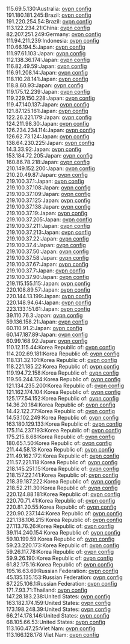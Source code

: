115.69.5.130:Australia: [ovpn config](vpn/115_69_5_130.ovpn)  
191.180.181.245:Brazil: [ovpn config](vpn/191_180_181_245.ovpn)  
191.220.254.54:Brazil: [ovpn config](vpn/191_220_254_54.ovpn)  
113.122.234.21:China: [ovpn config](vpn/113_122_234_21.ovpn)  
82.207.251.249:Germany: [ovpn config](vpn/82_207_251_249.ovpn)  
111.94.211.239:Indonesia: [ovpn config](vpn/111_94_211_239.ovpn)  
110.66.194.5:Japan: [ovpn config](vpn/110_66_194_5.ovpn)  
111.97.61.103:Japan: [ovpn config](vpn/111_97_61_103.ovpn)  
112.138.36.174:Japan: [ovpn config](vpn/112_138_36_174.ovpn)  
116.82.49.59:Japan: [ovpn config](vpn/116_82_49_59.ovpn)  
116.91.208.14:Japan: [ovpn config](vpn/116_91_208_14.ovpn)  
118.110.28.141:Japan: [ovpn config](vpn/118_110_28_141.ovpn)  
118.8.60.93:Japan: [ovpn config](vpn/118_8_60_93.ovpn)  
119.175.12.239:Japan: [ovpn config](vpn/119_175_12_239.ovpn)  
119.229.150.228:Japan: [ovpn config](vpn/119_229_150_228.ovpn)  
119.47.140.137:Japan: [ovpn config](vpn/119_47_140_137.ovpn)  
121.87.125.161:Japan: [ovpn config](vpn/121_87_125_161.ovpn)  
122.26.221.179:Japan: [ovpn config](vpn/122_26_221_179.ovpn)  
124.211.98.30:Japan: [ovpn config](vpn/124_211_98_30.ovpn)  
126.234.234.114:Japan: [ovpn config](vpn/126_234_234_114.ovpn)  
126.62.73.124:Japan: [ovpn config](vpn/126_62_73_124.ovpn)  
138.64.230.225:Japan: [ovpn config](vpn/138_64_230_225.ovpn)  
14.3.33.92:Japan: [ovpn config](vpn/14_3_33_92.ovpn)  
153.184.72.205:Japan: [ovpn config](vpn/153_184_72_205.ovpn)  
160.86.78.218:Japan: [ovpn config](vpn/160_86_78_218.ovpn)  
210.149.152.200:Japan: [ovpn config](vpn/210_149_152_200.ovpn)  
210.20.49.87:Japan: [ovpn config](vpn/210_20_49_87.ovpn)  
219.100.37.1:Japan: [ovpn config](vpn/219_100_37_1.ovpn)  
219.100.37.108:Japan: [ovpn config](vpn/219_100_37_108.ovpn)  
219.100.37.109:Japan: [ovpn config](vpn/219_100_37_109.ovpn)  
219.100.37.125:Japan: [ovpn config](vpn/219_100_37_125.ovpn)  
219.100.37.138:Japan: [ovpn config](vpn/219_100_37_138.ovpn)  
219.100.37.19:Japan: [ovpn config](vpn/219_100_37_19.ovpn)  
219.100.37.205:Japan: [ovpn config](vpn/219_100_37_205.ovpn)  
219.100.37.211:Japan: [ovpn config](vpn/219_100_37_211.ovpn)  
219.100.37.213:Japan: [ovpn config](vpn/219_100_37_213.ovpn)  
219.100.37.22:Japan: [ovpn config](vpn/219_100_37_22.ovpn)  
219.100.37.4:Japan: [ovpn config](vpn/219_100_37_4.ovpn)  
219.100.37.50:Japan: [ovpn config](vpn/219_100_37_50.ovpn)  
219.100.37.58:Japan: [ovpn config](vpn/219_100_37_58.ovpn)  
219.100.37.67:Japan: [ovpn config](vpn/219_100_37_67.ovpn)  
219.100.37.7:Japan: [ovpn config](vpn/219_100_37_7.ovpn)  
219.100.37.90:Japan: [ovpn config](vpn/219_100_37_90.ovpn)  
219.115.155.115:Japan: [ovpn config](vpn/219_115_155_115.ovpn)  
220.108.89.57:Japan: [ovpn config](vpn/220_108_89_57.ovpn)  
220.144.13.199:Japan: [ovpn config](vpn/220_144_13_199.ovpn)  
220.148.94.64:Japan: [ovpn config](vpn/220_148_94_64.ovpn)  
223.133.151.61:Japan: [ovpn config](vpn/223_133_151_61.ovpn)  
39.110.76.3:Japan: [ovpn config](vpn/39_110_76_3.ovpn)  
59.136.158.21:Japan: [ovpn config](vpn/59_136_158_21.ovpn)  
60.110.91.2:Japan: [ovpn config](vpn/60_110_91_2.ovpn)  
60.147.187.89:Japan: [ovpn config](vpn/60_147_187_89.ovpn)  
60.99.168.92:Japan: [ovpn config](vpn/60_99_168_92.ovpn)  
110.12.115.44:Korea Republic of: [ovpn config](vpn/110_12_115_44.ovpn)  
114.202.69.181:Korea Republic of: [ovpn config](vpn/114_202_69_181.ovpn)  
118.131.32.101:Korea Republic of: [ovpn config](vpn/118_131_32_101.ovpn)  
118.221.185.22:Korea Republic of: [ovpn config](vpn/118_221_185_22.ovpn)  
119.194.72.158:Korea Republic of: [ovpn config](vpn/119_194_72_158.ovpn)  
119.56.244.124:Korea Republic of: [ovpn config](vpn/119_56_244_124.ovpn)  
121.134.235.200:Korea Republic of: [ovpn config](vpn/121_134_235_200.ovpn)  
121.162.174.104:Korea Republic of: [ovpn config](vpn/121_162_174_104.ovpn)  
125.177.54.152:Korea Republic of: [ovpn config](vpn/125_177_54_152.ovpn)  
14.36.20.184:Korea Republic of: [ovpn config](vpn/14_36_20_184.ovpn)  
14.42.122.77:Korea Republic of: [ovpn config](vpn/14_42_122_77.ovpn)  
14.53.102.249:Korea Republic of: [ovpn config](vpn/14_53_102_249.ovpn)  
163.180.129.133:Korea Republic of: [ovpn config](vpn/163_180_129_133.ovpn)  
175.114.237.193:Korea Republic of: [ovpn config](vpn/175_114_237_193.ovpn)  
175.215.8.68:Korea Republic of: [ovpn config](vpn/175_215_8_68.ovpn)  
180.65.1.50:Korea Republic of: [ovpn config](vpn/180_65_1_50.ovpn)  
211.44.58.13:Korea Republic of: [ovpn config](vpn/211_44_58_13.ovpn)  
211.49.162.172:Korea Republic of: [ovpn config](vpn/211_49_162_172.ovpn)  
211.57.221.118:Korea Republic of: [ovpn config](vpn/211_57_221_118.ovpn)  
218.145.251.15:Korea Republic of: [ovpn config](vpn/218_145_251_15.ovpn)  
218.157.22.141:Korea Republic of: [ovpn config](vpn/218_157_22_141.ovpn)  
218.39.187.222:Korea Republic of: [ovpn config](vpn/218_39_187_222.ovpn)  
218.52.211.30:Korea Republic of: [ovpn config](vpn/218_52_211_30.ovpn)  
220.124.88.181:Korea Republic of: [ovpn config](vpn/220_124_88_181.ovpn)  
220.70.71.41:Korea Republic of: [ovpn config](vpn/220_70_71_41.ovpn)  
220.81.20.55:Korea Republic of: [ovpn config](vpn/220_81_20_55.ovpn)  
220.90.237.144:Korea Republic of: [ovpn config](vpn/220_90_237_144.ovpn)  
221.138.106.215:Korea Republic of: [ovpn config](vpn/221_138_106_215.ovpn)  
27.113.76.26:Korea Republic of: [ovpn config](vpn/27_113_76_26.ovpn)  
39.114.240.154:Korea Republic of: [ovpn config](vpn/39_114_240_154.ovpn)  
59.10.199.59:Korea Republic of: [ovpn config](vpn/59_10_199_59.ovpn)  
59.23.220.173:Korea Republic of: [ovpn config](vpn/59_23_220_173.ovpn)  
59.26.117.78:Korea Republic of: [ovpn config](vpn/59_26_117_78.ovpn)  
59.9.26.190:Korea Republic of: [ovpn config](vpn/59_9_26_190.ovpn)  
61.82.175.16:Korea Republic of: [ovpn config](vpn/61_82_175_16.ovpn)  
195.16.63.69:Russian Federation: [ovpn config](vpn/195_16_63_69.ovpn)  
45.135.135.153:Russian Federation: [ovpn config](vpn/45_135_135_153.ovpn)  
87.225.106.1:Russian Federation: [ovpn config](vpn/87_225_106_1.ovpn)  
171.7.93.71:Thailand: [ovpn config](vpn/171_7_93_71.ovpn)  
147.28.183.238:United States: [ovpn config](vpn/147_28_183_238.ovpn)  
163.182.174.159:United States: [ovpn config](vpn/163_182_174_159.ovpn)  
173.198.248.39:United States: [ovpn config](vpn/173_198_248_39.ovpn)  
66.214.178.146:United States: [ovpn config](vpn/66_214_178_146.ovpn)  
68.105.66.53:United States: [ovpn config](vpn/68_105_66_53.ovpn)  
113.160.47.25:Viet Nam: [ovpn config](vpn/113_160_47_25.ovpn)  
113.166.128.178:Viet Nam: [ovpn config](vpn/113_166_128_178.ovpn)  
